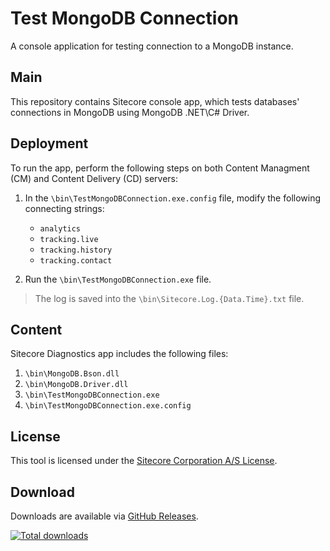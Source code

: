 # Test MongoDB Connection

A console application for testing connection to a MongoDB instance.

## Main

This repository contains Sitecore console app, which tests databases' connections in MongoDB using MongoDB .NET\C# Driver.

## Deployment

To run the app, perform the following steps on both Content Managment (CM) and Content Delivery (CD) servers:

1. In the `\bin\TestMongoDBConnection.exe.config` file, modify the following connecting strings:

   * `analytics`
   * `tracking.live`
   * `tracking.history`
   * `tracking.contact`
  
2. Run the `\bin\TestMongoDBConnection.exe` file.

> The log is saved into the `\bin\Sitecore.Log.{Data.Time}.txt` file.

## Content 

Sitecore Diagnostics app includes the following files:

1. `\bin\MongoDB.Bson.dll`
2. `\bin\MongoDB.Driver.dll`
3. `\bin\TestMongoDBConnection.exe`
4. `\bin\TestMongoDBConnection.exe.config`

## License

This tool is licensed under the [Sitecore Corporation A/S License](./LICENSE).

## Download

Downloads are available via [GitHub Releases](https://github.com/SitecoreSupport/TestMongoDBConnection/releases).

[![Total downloads](https://img.shields.io/github/downloads/SitecoreSupport/TestMongoDBConnection/total.svg)](https://github.com/SitecoreSupport/TestMongoDBConnection/releases)
